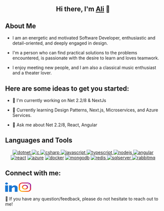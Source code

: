 <h2 align="center">Hi there, I'm <a href="#" target="_blank" rel="noreferrer">Ali</a> 👋</h2>

## About Me

* I am an energetic and motivated Software Developer, enthusiastic and detail-oriented, and deeply engaged in design.

* I'm a person who can find practical solutions to the problems encountered, is passionate with the desire to learn and loves teamwork.

* I enjoy meeting new people, and I am also a classical music enthusiast and a theater lover.

## Here are some ideas to get you started:

* 🔭 I'm currently working on Net 2.2/8 & NextJs

* 🌱 Currently learning Design Patterns, Next.js, Microservices, and Azure Services.

* 💬 Ask me about Net 2.2/8, React, Angular

## Languages and Tools

<p align="center">
  <a href="https://dotnet.microsoft.com/en-us/">
    <img src="https://cdn.jsdelivr.net/gh/devicons/devicon/icons/dotnetcore/dotnetcore-original.svg" with="50" height="50" alt="dotnet" > </a>
    <a href="https://www.cprogramming.com/">
    <img src="https://cdn.jsdelivr.net/gh/devicons/devicon@latest/icons/c/c-original.svg" with="50" height="50" alt="c" > </a>
    <a href="https://learn.microsoft.com/en-us/dotnet/csharp/">
    <img src="https://cdn.jsdelivr.net/gh/devicons/devicon@latest/icons/csharp/csharp-original.svg" with="50" height="50" alt="csharp" > </a>
    <a href="https://www.javascript.com/">
    <img src="https://cdn.jsdelivr.net/gh/devicons/devicon/icons/javascript/javascript-original.svg" with="50" height="50" alt="javascript" > </a>
  <a href="https://www.typescriptlang.org/">
    <img src="https://cdn.jsdelivr.net/gh/devicons/devicon/icons/typescript/typescript-original.svg" with="50" height="50" alt="typescript" > </a>
      <a href="https://nodejs.org">
    <img src="https://cdn.jsdelivr.net/gh/devicons/devicon@latest/icons/nodejs/nodejs-original.svg" with="50" height="50" alt="nodejs" > </a>
  <a href="https://angular.io/">
    <img src="https://cdn.jsdelivr.net/gh/devicons/devicon/icons/angularjs/angularjs-original.svg" with="50" height="50" alt="angular" ></a>
    <a href="https://react.dev/">
    <img src="https://cdn.jsdelivr.net/gh/devicons/devicon@latest/icons/react/react-original.svg" with="50" height="50" alt="react" ></a>
    <a href="https://azure.microsoft.com/en-us/">
    <img src="https://cdn.jsdelivr.net/gh/devicons/devicon/icons/azure/azure-original.svg" with="50" height="50" alt="azure" ></a>
  <a href="https://www.docker.com/">
    <img src="https://cdn.jsdelivr.net/gh/devicons/devicon/icons/docker/docker-original.svg" with="50" height="50" alt="docker" ></a>
  <a href="https://www.mongodb.com/">
    <img src="https://cdn.jsdelivr.net/gh/devicons/devicon/icons/mongodb/mongodb-original.svg" with="50" height="50" alt="mongodb" ></a>  
  <a href="https://redis.io/">
    <img src="https://cdn.jsdelivr.net/gh/devicons/devicon/icons/redis/redis-original.svg" with="50" height="50" alt="redis" > </a>  
  <a href="https://www.microsoft.com/en-us/sql-server/sql-server-downloads">
    <img src="https://cdn.jsdelivr.net/gh/devicons/devicon/icons/microsoftsqlserver/microsoftsqlserver-plain.svg" with="50" height="50" alt="sqlserver" > </a>
  <a href="https://www.rabbitmq.com/">
    <img src="https://www.vectorlogo.zone/logos/rabbitmq/rabbitmq-icon.svg" with="50" height="50" alt="rabbitmq" ></a>
</p>

## Connect with me:

<a href="https://www.linkedin.com/in/ali-aslan-dev/" target="blank"><img align="center" src="svg/linked-in-alt.svg" alt="https://www.linkedin.com/in/ali-aslan-dev/" height="30" width="40" /></a>
<a href="https://www.instagram.com/mr.ali.aslan/" target="blank"><img align="center" src="svg/instagram.svg" alt="https://www.instagram.com/mr.ali.aslan/" height="30" width="40" /></a>

💬 If you have any question/feedback, please do not hesitate to reach out to me!


